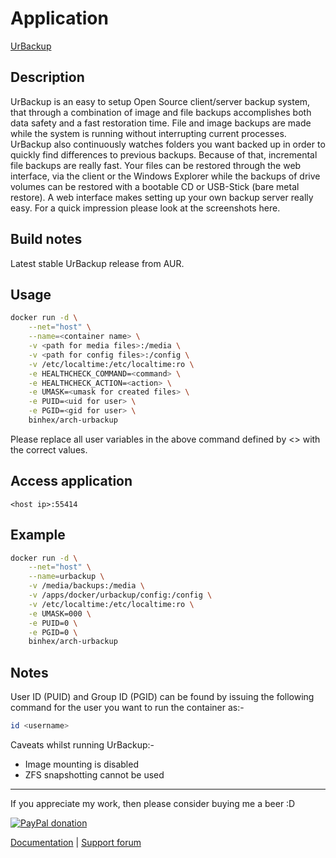 # Application

[UrBackup](https://www.urbackup.org/)

## Description

UrBackup is an easy to setup Open Source client/server backup system, that
through a combination of image and file backups accomplishes both data safety
and a fast restoration time.
File and image backups are made while the system is running without interrupting
current processes.
UrBackup also continuously watches folders you want backed up in order to
quickly find differences to previous backups. Because of that, incremental file
backups are really fast.
Your files can be restored through the web interface, via the client or the
Windows Explorer while the backups of drive volumes can be restored with a
bootable CD or USB-Stick (bare metal restore).
A web interface makes setting up your own backup server really easy. For a quick
impression please look at the screenshots here.

## Build notes

Latest stable UrBackup release from AUR.

## Usage

```bash
docker run -d \
    --net="host" \
    --name=<container name> \
    -v <path for media files>:/media \
    -v <path for config files>:/config \
    -v /etc/localtime:/etc/localtime:ro \
    -e HEALTHCHECK_COMMAND=<command> \
    -e HEALTHCHECK_ACTION=<action> \
    -e UMASK=<umask for created files> \
    -e PUID=<uid for user> \
    -e PGID=<gid for user> \
    binhex/arch-urbackup
```

Please replace all user variables in the above command defined by <> with the
correct values.

## Access application

`<host ip>:55414`

## Example

```bash
docker run -d \
    --net="host" \
    --name=urbackup \
    -v /media/backups:/media \
    -v /apps/docker/urbackup/config:/config \
    -v /etc/localtime:/etc/localtime:ro \
    -e UMASK=000 \
    -e PUID=0 \
    -e PGID=0 \
    binhex/arch-urbackup
```

## Notes

User ID (PUID) and Group ID (PGID) can be found by issuing the following command
for the user you want to run the container as:-

```bash
id <username>
```

Caveats whilst running UrBackup:-

- Image mounting is disabled
- ZFS snapshotting cannot be used

___
If you appreciate my work, then please consider buying me a beer  :D

[![PayPal donation](https://www.paypal.com/en_US/i/btn/btn_donate_SM.gif)](https://www.paypal.com/cgi-bin/webscr?cmd=_s-xclick&hosted_button_id=MM5E27UX6AUU4)

[Documentation](https://github.com/binhex/documentation) | [Support forum](https://forums.unraid.net/topic/82198-support-binhex-urbackup/)
